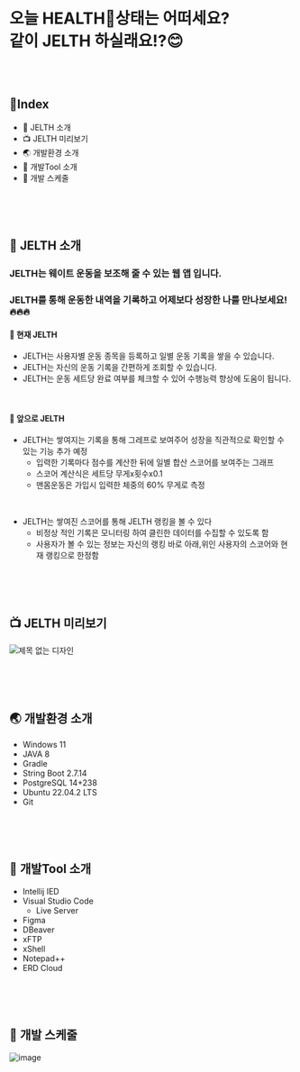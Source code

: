 # 오늘 HEALTH💪상태는 어떠세요? </br>같이 JELTH 하실래요!?😊

<br/>
<br/>

## 📘Index 
  - 📰 JELTH 소개
  - 📺 JELTH 미리보기
  - 🌏 개발환경 소개
  - 🔧 개발Tool 소개
  - 📅 개발 스케줄
     
<br/>
<br/>
<br/>

## 📰 JELTH 소개

### JELTH는 웨이트 운동을 보조해 줄 수 있는 웹 앱 입니다. <br/>
### JELTH를 통해 운동한 내역을 기록하고 어제보다 성장한 나를 만나보세요!🔥🔥🔥<br/>

#### 📌 현재 JELTH 
- JELTH는 사용자별 운동 종목을 등록하고 일별 운동 기록을 쌓을 수 있습니다.
- JELTH는 자신의 운동 기록을 간편하게 조회할 수 있습니다.
- JELTH는 운동 세트당 완료 여부를 체크할 수 있어 수행능력 향상에 도움이 됩니다.

<br/>

#### 🎢 앞으로 JELTH 
- JELTH는 쌓여지는 기록을 통해 그레프로 보여주어 성장을 직관적으로 확인할 수 있는 기능 추가 예정
  - 입력한 기록마다 점수를 계산한 뒤에 일별 합산 스코어를 보여주는 그래프
  - 스코어 계산식은 세트당 무게x횟수x0.1
  - 맨몸운동은 가입시 입력한 체중의 60% 무게로 측정

 <br/>
    
- JELTH는 쌓여진 스코어를 통해 JELTH 랭킹을 볼 수 있다
  - 비정상 적인 기록은 모니터링 하여 클린한 데이터를 수집할 수 있도록 함
  - 사용자가 볼 수 있는 정보는 자신의 랭킹 바로 아래,위인 사용자의 스코어와 현재 랭킹으로 한정함

<br/>
<br/>
<br/>

## 📺 JELTH 미리보기
![제목 없는 디자인](https://github.com/M2316/app.jelth.shop/assets/71809974/020134d8-d8ee-4d17-9d23-a1475d14c167)

<br/>
<br/>
<br/>

## 🌏 개발환경 소개
- Windows 11
- JAVA 8
- Gradle
- String Boot 2.7.14
- PostgreSQL 14+238
- Ubuntu 22.04.2 LTS
- Git

<br/>
<br/>
<br/>

## 🔧 개발Tool 소개
- Intellij IED
- Visual Studio Code
  - Live Server
- Figma
- DBeaver
- xFTP
- xShell
- Notepad++
- ERD Cloud

<br/>
<br/>
<br/>
  
## 📅 개발 스케줄
![image](https://github.com/M2316/app.jelth.shop/assets/71809974/95d48b1e-4b7b-4301-bd46-0321d054ed57)
